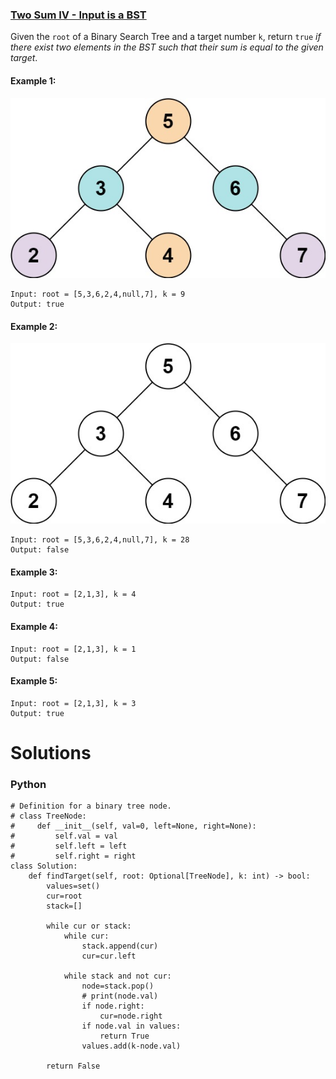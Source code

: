 ### [Two Sum IV - Input is a BST](https://leetcode.com/problems/two-sum-iv-input-is-a-bst/) <br>

Given the `root` of a Binary Search Tree and a target number `k`, return `true` *if there exist two elements in the BST such that their sum is equal to the given target*.



#### Example 1:
<img src="../../../../../images/653sum_tree_1.jpg">

```
Input: root = [5,3,6,2,4,null,7], k = 9
Output: true

```

#### Example 2:
<img src="../../../../../images/653sum_tree_2.jpg">

```
Input: root = [5,3,6,2,4,null,7], k = 28
Output: false

```

#### Example 3:

```
Input: root = [2,1,3], k = 4
Output: true

```


#### Example 4:

```
Input: root = [2,1,3], k = 1
Output: false

```


#### Example 5:

```
Input: root = [2,1,3], k = 3
Output: true

```



# Solutions

### Python
```
# Definition for a binary tree node.
# class TreeNode:
#     def __init__(self, val=0, left=None, right=None):
#         self.val = val
#         self.left = left
#         self.right = right
class Solution:
    def findTarget(self, root: Optional[TreeNode], k: int) -> bool:
        values=set()
        cur=root
        stack=[]
        
        while cur or stack:
            while cur:
                stack.append(cur)
                cur=cur.left
                
            while stack and not cur:
                node=stack.pop()
                # print(node.val)
                if node.right:
                    cur=node.right
                if node.val in values:
                    return True
                values.add(k-node.val)
        
        return False

```
